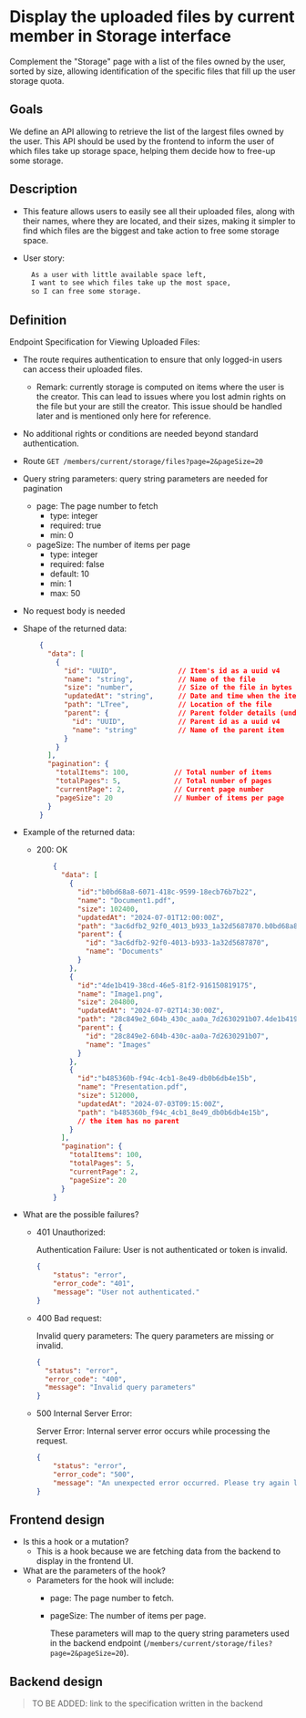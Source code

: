 # Display the uploaded files by current member in Storage interface

Complement the "Storage" page with a list of the files owned by the user, sorted by size, allowing identification of the specific files that fill up the user storage quota.

## Goals

We define an API allowing to retrieve the list of the largest files owned by the user. This API should be used by the frontend to inform the user of which files take up storage space, helping them decide how to free-up some storage.

## Description

- This feature allows users to easily see all their uploaded files, along with their names, where they are located, and their sizes, making it simpler to find which files are the biggest and take action to free some storage space.
- User story:
  
  ```txt
    As a user with little available space left, 
    I want to see which files take up the most space, 
    so I can free some storage.
  ```

## Definition

Endpoint Specification for Viewing Uploaded Files:

- The route requires authentication to ensure that only logged-in users can access their uploaded files.
  - Remark: currently storage is computed on items where the user is the creator. This can lead to issues where you lost admin rights on the file but your are still the creator. This issue should be handled later and is mentioned only here for reference.
- No additional rights or conditions are needed beyond standard authentication.
- Route `GET /members/current/storage/files?page=2&pageSize=20`
- Query string parameters: query string parameters are needed for pagination
  - page: The page number to fetch
    - type: integer
    - required: true
    - min: 0
  - pageSize: The number of items per page
    - type: integer
    - required: false
    - default: 10
    - min: 1
    - max: 50
- No request body is needed

- Shape of the returned data:

    ```json
        {
          "data": [
            {
              "id": "UUID",               // Item's id as a uuid v4
              "name": "string",           // Name of the file
              "size": "number",           // Size of the file in bytes (positive integer)
              "updatedAt": "string",      // Date and time when the item was updated
              "path": "LTree",            // Location of the file
              "parent": {                 // Parent folder details (undefined if item is root)
                "id": "UUID",             // Parent id as a uuid v4
                "name": "string"          // Name of the parent item
              }
            }
          ],
          "pagination": {
            "totalItems": 100,           // Total number of items
            "totalPages": 5,             // Total number of pages
            "currentPage": 2,            // Current page number
            "pageSize": 20               // Number of items per page
          }
        }

    ```

- Example of the returned data:
  - 200: OK

    ```json
        {
          "data": [
            {
              "id":"b0bd68a8-6071-418c-9599-18ecb76b7b22",
              "name": "Document1.pdf",
              "size": 102400,
              "updatedAt": "2024-07-01T12:00:00Z",
              "path": "3ac6dfb2_92f0_4013_b933_1a32d5687870.b0bd68a8_6071_418c_9599_18ecb76b7b22",
              "parent": {
                "id": "3ac6dfb2-92f0-4013-b933-1a32d5687870",
                "name": "Documents"
              }
            },
            {
              "id":"4de1b419-38cd-46e5-81f2-916150819175",
              "name": "Image1.png",
              "size": 204800,
              "updatedAt": "2024-07-02T14:30:00Z",
              "path": "28c849e2_604b_430c_aa0a_7d2630291b07.4de1b419_38cd_46e5_81f2_916150819175",
              "parent": {
                "id": "28c849e2-604b-430c-aa0a-7d2630291b07",
                "name": "Images"
              }
            },
            {
              "id":"b485360b-f94c-4cb1-8e49-db0b6db4e15b",
              "name": "Presentation.pdf",
              "size": 512000,
              "updatedAt": "2024-07-03T09:15:00Z",
              "path": "b485360b_f94c_4cb1_8e49_db0b6db4e15b",
              // the item has no parent
            }
          ],
          "pagination": {
            "totalItems": 100,
            "totalPages": 5,
            "currentPage": 2,
            "pageSize": 20
          }
        }
    ```

- What are the possible failures?
  - 401 Unauthorized:

    Authentication Failure: User is not authenticated or token is invalid.

      ```json
      {
          "status": "error",
          "error_code": "401",
          "message": "User not authenticated."
      }
      ```

  - 400 Bad request:

    Invalid query parameters: The query parameters are missing or invalid.

      ```json
      {
        "status": "error",
        "error_code": "400",
        "message": "Invalid query parameters"
      }
      ```

  - 500 Internal Server Error:

    Server Error: Internal server error occurs while processing the request.

      ``` json
      {
          "status": "error",
          "error_code": "500",
          "message": "An unexpected error occurred. Please try again later."
      }
      ```

## Frontend design

- Is this a hook or a mutation?
  - This is a hook because we are fetching data from the backend to display in the frontend UI.
- What are the parameters of the hook?
  - Parameters for the hook will include:
    - page: The page number to fetch.
    - pageSize: The number of items per page.

      These parameters will map to the query string parameters used in the backend endpoint (`/members/current/storage/files?page=2&pageSize=20`).

## Backend design

> TO BE ADDED: link to the specification written in the backend
